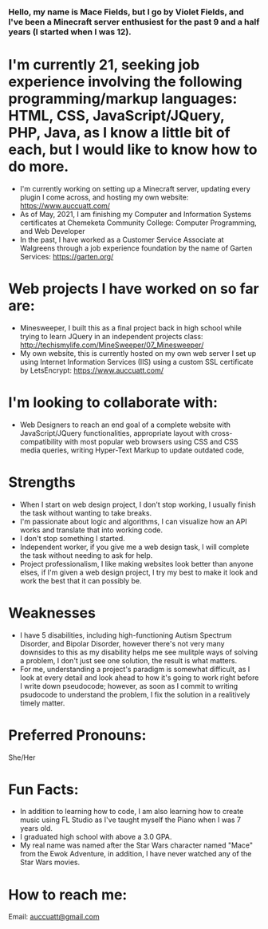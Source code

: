 ### Hello, my name is Mace Fields, but I go by Violet Fields, and I've been a Minecraft server enthusiest for the past 9 and a half years (I started when I was 12).

# I'm currently 21, seeking job experience involving the following programming/markup languages: HTML, CSS, JavaScript/JQuery, PHP, Java, as I know a little bit of each, but I would like to know how to do more.

- I'm currently working on setting up a Minecraft server, updating every plugin I come across, and hosting my own website: https://www.auccuatt.com/
- As of May, 2021, I am finishing my Computer and Information Systems certificates at Chemeketa Community College: Computer Programming, and Web Developer
- In the past, I have worked as a Customer Service Associate at Walgreens through a job experience foundation by the name of Garten Services: https://garten.org/

# Web projects I have worked on so far are:

- Minesweeper, I built this as a final project back in high school while trying to learn JQuery in an independent projects class: http://techismylife.com/MineSweeper/07_Minesweeper/
- My own website, this is currently hosted on my own web server I set up using Internet Information Services (IIS) using a custom SSL certificate by LetsEncrypt: https://www.auccuatt.com/

# I'm looking to collaborate with:

- Web Designers to reach an end goal of a complete website with JavaScript/JQuery functionalities, appropriate layout with cross-compatibility with most popular web browsers using CSS and CSS media queries, writing Hyper-Text Markup to update outdated code,

# Strengths

- When I start on web design project, I don't stop working, I usually finish the task without wanting to take breaks.
- I'm passionate about logic and algorithms, I can visualize how an API works and translate that into working code.
- I don't stop something I started.
- Independent worker, if you give me a web design task, I will complete the task without needing to ask for help.
- Project professionalism, I like making websites look better than anyone elses, if I'm given a web design project, I try my best to make it look and work the best that it can possibly be.

# Weaknesses

- I have 5 disabilities, including high-functioning Autism Spectrum Disorder, and Bipolar Disorder, however there's not very many downsides to this as my disability helps me see mulitple ways of solving a problem, I don't just see one solution, the result is what matters.
- For me, understanding a project's paradigm is somewhat difficult, as I look at every detail and look ahead to how it's going to work right before I write down pseudocode; however, as soon as I commit to writing psudocode to understand the problem, I fix the solution in a realitively timely matter.

# Preferred Pronouns:

She/Her

# Fun Facts:

- In addition to learning how to code, I am also learning how to create music using FL Studio as I've taught myself the Piano when I was 7 years old.
- I graduated high school with above a 3.0 GPA.
- My real name was named after the Star Wars character named "Mace" from the Ewok Adventure, in addition, I have never watched any of the Star Wars movies.

# How to reach me:

Email: auccuatt@gmail.com

<!--
**Auccuatt/Auccuatt** is a ✨ _special_ ✨ repository because its `README.md` (this file) appears on your GitHub profile.

Here are some ideas to get you started:

- 🔭 I’m currently working on ...
- 🌱 I’m currently learning ...
- 👯 I’m looking to collaborate on ...
- 🤔 I’m looking for help with ...
- 💬 Ask me about ...
- 📫 How to reach me: ...
- 😄 Pronouns: ...
- ⚡ Fun fact: ...
-->

